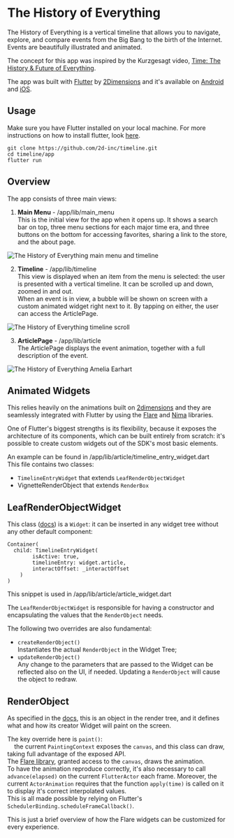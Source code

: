 # The History of Everything

The History of Everything is a vertical timeline that allows you to navigate, explore, and compare events from the Big Bang to the birth of the Internet. Events are beautifully illustrated and animated.

The concept for this app was inspired by the Kurzgesagt video, [Time: The History & Future of Everything](https://www.youtube.com/watch?v=5TbUxGZtwGI).

The app was built with [Flutter](https://flutter.io/) by [2Dimensions](https://www.2dimensions.com) and it's available on [Android](https://play.google.com/store/apps/details?id=com.twodimensions.timeline) and [iOS](https://itunes.apple.com/us/app/the-history-of-everything/id1441257460).

## Usage

Make sure you have Flutter installed on your local machine. For more instructions on how to install flutter, look [here](https://flutter.io/docs/get-started/install).
```
git clone https://github.com/2d-inc/timeline.git
cd timeline/app
flutter run
```

## Overview

The app consists of three main views:

1. **Main Menu** - /app/lib/main_menu<br />
This is the initial view for the app when it opens up. It shows a search bar on top, three menu sections for each major time era, and three buttons on the bottom for accessing favorites, sharing a link to the store, and the about page.<br />

![The History of Everything main menu and timeline](https://cdn.2dimensions.com/1_Start.gif)


2. **Timeline** - /app/lib/timeline<br />
This view is displayed when an item from the menu is selected: the user is presented with a vertical timeline. It can be scrolled up and down, zoomed in and out. <br/>
When an event is in view, a bubble will be shown on screen with a custom animated widget right next to it. By tapping on either, the user can access the ArticlePage.

![The History of Everything timeline scroll](https://cdn.2dimensions.com/2_Scroll.gif)

3. **ArticlePage** - /app/lib/article<br />
The ArticlePage displays the event animation, together with a full description of the event.<br/>

![The History of Everything Amelia Earhart](https://cdn.2dimensions.com/3_Amelia.gif)

## Animated Widgets

This relies heavily on the animations built on [2dimensions](https://www.2dimensions.com) and they are seamlessly integrated with Flutter by using the [Flare](https://pub.dartlang.org/packages/flare_flutter) and [Nima](https://pub.dartlang.org/packages/nima) libraries.

One of Flutter's biggest strengths is its flexibility, because it exposes the architecture of its components, which can be built entirely from scratch: it's possible to create custom widgets out of the SDK's most basic elements. 

An example can be found in /app/lib/article/timeline_entry_widget.dart <br/>
This file contains two classes:<br/>
- `TimelineEntryWidget` that extends `LeafRenderObjectWidget`
- VignetteRenderObject that extends `RenderBox`

## LeafRenderObjectWidget

This class ([docs](https://docs.flutter.io/flutter/widgets/LeafRenderObjectWidget-class.html)) is a `Widget`: it can be inserted in any widget tree without any other default component: 

```
Container(
  child: TimelineEntryWidget(
        isActive: true,
        timelineEntry: widget.article,
        interactOffset: _interactOffset
    )
)
```

This snippet is used in /app/lib/article/article_widget.dart

The `LeafRenderObjectWidget` is responsible for having a constructor and encapsulating the values that the `RenderObject` needs.

The following two overrides are also fundamental:
- `createRenderObject()` <br />
Instantiates the actual `RenderObject` in the Widget Tree;
- `updateRenderObject()` <br />
Any change to the parameters that are passed to the Widget can be reflected also on the UI, if needed. Updating a `RenderObject` will cause the object to redraw.

## RenderObject

As specified in the [docs](https://docs.flutter.io/flutter/rendering/RenderObject-class.html), this is an object in the render tree, and it defines what and how its creator Widget will paint on the screen.

The key override here is `paint()`:<br />
&nbsp;&nbsp;&nbsp;&nbsp;the current `PaintingContext` exposes the `canvas`, and this class can draw, taking full advantage of the exposed API. <br />
The [Flare library](https://pub.dartlang.org/packages/flare_flutter), granted access to the `canvas`, draws the animation.<br/>
To have the animation reproduce correctly, it's also necessary to call `advance(elapsed)` on the current `FlutterActor` each frame. Moreover, the current `ActorAnimation` requires that the function `apply(time)` is called on it to display it's correct interpolated values.<br/>
This is all made possible by relying on Flutter's `SchedulerBinding.scheduleFrameCallback()`.

This is just a brief overview of how the Flare widgets can be customized for every experience.
